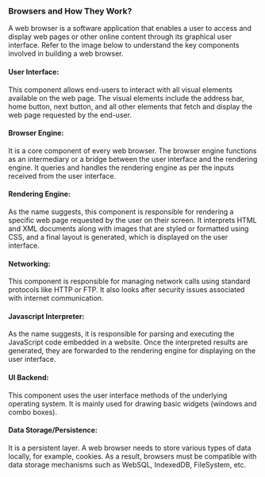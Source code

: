 
### Browsers and How They Work?

A web browser is a software application that enables a user to access and display web
pages or other online content through its graphical user interface. Refer to the image
below to understand the key components involved in building a web browser.


#### User Interface:
This component allows end-users to interact with all visual elements available on the web
page. The visual elements include the address bar, home button, next button, and all other
elements that fetch and display the web page requested by the end-user.

#### Browser Engine:
It is a core component of every web browser. The browser engine functions as an
intermediary or a bridge between the user interface and the rendering engine. It queries
and handles the rendering engine as per the inputs received from the user interface.

#### Rendering Engine:
As the name suggests, this component is responsible for rendering a specific web page
requested by the user on their screen. It interprets HTML and XML documents along with
images that are styled or formatted using CSS, and a final layout is generated, which is
displayed on the user interface.

#### Networking:
This component is responsible for managing network calls using standard protocols like
HTTP or FTP. It also looks after security issues associated with internet communication.

#### Javascript Interpreter:
As the name suggests, it is responsible for parsing and executing the JavaScript code
embedded in a website. Once the interpreted results are generated, they are forwarded to
the rendering engine for displaying on the user interface.

#### UI Backend:
This component uses the user interface methods of the underlying operating system. It is
mainly used for drawing basic widgets (windows and combo boxes).

#### Data Storage/Persistence:
It is a persistent layer. A web browser needs to store various types of data locally,
for example, cookies. As a result, browsers must be compatible with data storage
mechanisms such as WebSQL, IndexedDB, FileSystem, etc.